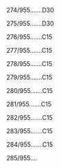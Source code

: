 274/955.......D30 


275/955.......D30 


276/955.......C15 


277/955.......C15 


278/955.......C15 


279/955.......C15 


280/955.......C15 


281/955.......C15 


282/955.......C15 


283/955.......C15 


284/955.......C15 


285/955.... 

